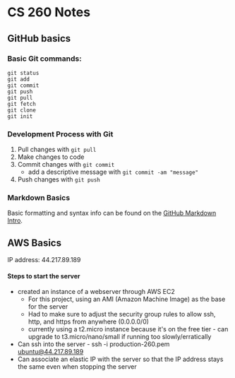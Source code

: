 # CS 260 Notes
## GitHub basics
### Basic Git commands:
```
git status
git add
git commit
git push
git pull
git fetch
git clone
git init
```

### Development Process with Git
1. Pull changes with `git pull`
1. Make changes to code
1. Commit changes with `git commit`
   - add a descriptive message with `git commit -am "message"`
1. Push changes with `git push`

### Markdown Basics
Basic formatting and syntax info can be found on the [GitHub Markdown Intro](https://docs.github.com/en/get-started/writing-on-github/getting-started-with-writing-and-formatting-on-github/basic-writing-and-formatting-syntax).

## AWS Basics
IP address: 44.217.89.189

#### Steps to start the server
* created an instance of a webserver through AWS EC2
   * For this project, using an AMI (Amazon Machine Image) as the base for the server
   * Had to make sure to adjust the security group rules to allow ssh, http, and https from anywhere (0.0.0.0/0)
   * currently using a t2.micro instance because it's on the free tier - can upgrade to t3.micro/nano/small if running too slowly/erratically
* Can ssh into the server - ssh -i production-260.pem ubuntu@44.217.89.189
* Can associate an elastic IP with the server so that the IP address stays the same even when stopping the server

